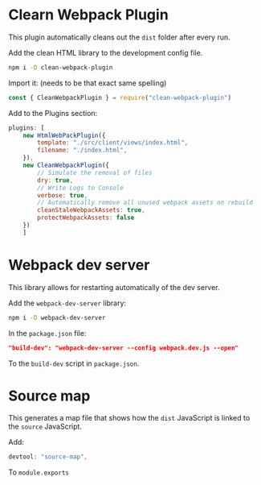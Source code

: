 # Clearn Webpack Plugin

This plugin automatically cleans out the `dist` folder after every run.

Add the clean HTML library to the development config file.
```bash
npm i -D clean-webpack-plugin
```
Import it: (needs to be that exact same spelling)

```js
const { CleanWebpackPlugin } = require("clean-webpack-plugin")
```

Add to the Plugins section:
```js
plugins: [
    new HtmlWebPackPlugin({
        template: "./src/client/views/index.html",
        filename: "./index.html",
    }),
    new CleanWebpackPlugin({
        // Simulate the removal of files
        dry: true,
        // Write Logs to Console
        verbose: true,
        // Automatically remove all unused webpack assets on rebuild
        cleanStaleWebpackAssets: true,
        protectWebpackAssets: false
    })
    ]
```

# Webpack dev server

This library allows for restarting automatically of the dev server.

Add the `webpack-dev-server` library:

```bash
npm i -D webpack-dev-server
```

In the `package.json` file:

```JSON
"build-dev": "webpack-dev-server --config webpack.dev.js --open"
```

To the `build-dev` script in `package.json`.


# Source map

This generates a map file that shows how the `dist` JavaScript is linked to the `source` JavaScript.

Add:

```js
devtool: "source-map",
```

To `module.exports`